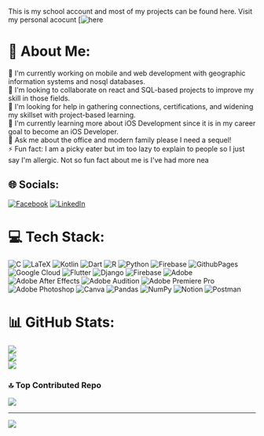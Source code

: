 This is my school account and most of my projects can be found here. Visit my personal acocunt [![here](https://github.com/zedecpacaldo) 


# 💫 About Me:
🔭 I'm currently working on mobile and web development with geographic information systems and nosql databases.<br>👥 I'm looking to collaborate on react and SQL-based projects to improve my skill in those fields.<br>🤝 I'm looking for help in gathering connections, certifications, and widening my skillset with project-based learning.<br>🌱 I'm currently learning more about iOS Development since it is in my career goal to become an iOS Developer.<br>💬 Ask me about the office and modern family please I need a sequel!<br>⚡ Fun fact: I am a picky eater but im too lazy to explain to people so I just say I'm allergic. Not so fun fact about me is I've had more nea


## 🌐 Socials:
[![Facebook](https://img.shields.io/badge/Facebook-%231877F2.svg?logo=Facebook&logoColor=white)](https://facebook.com/facebook.com/zedec.pacaldo) [![LinkedIn](https://img.shields.io/badge/LinkedIn-%230077B5.svg?logo=linkedin&logoColor=white)](https://linkedin.com/in/linkedin.com/in/zedecpacaldo) 

# 💻 Tech Stack:
![C](https://img.shields.io/badge/c-%2300599C.svg?style=for-the-badge&logo=c&logoColor=white) ![LaTeX](https://img.shields.io/badge/latex-%23008080.svg?style=for-the-badge&logo=latex&logoColor=white) ![Kotlin](https://img.shields.io/badge/kotlin-%237F52FF.svg?style=for-the-badge&logo=kotlin&logoColor=white) ![Dart](https://img.shields.io/badge/dart-%230175C2.svg?style=for-the-badge&logo=dart&logoColor=white) ![R](https://img.shields.io/badge/r-%23276DC3.svg?style=for-the-badge&logo=r&logoColor=white) ![Python](https://img.shields.io/badge/python-3670A0?style=for-the-badge&logo=python&logoColor=ffdd54) ![Firebase](https://img.shields.io/badge/firebase-%23039BE5.svg?style=for-the-badge&logo=firebase) ![GithubPages](https://img.shields.io/badge/github%20pages-121013?style=for-the-badge&logo=github&logoColor=white) ![Google Cloud](https://img.shields.io/badge/GoogleCloud-%234285F4.svg?style=for-the-badge&logo=google-cloud&logoColor=white) ![Flutter](https://img.shields.io/badge/Flutter-%2302569B.svg?style=for-the-badge&logo=Flutter&logoColor=white) ![Django](https://img.shields.io/badge/django-%23092E20.svg?style=for-the-badge&logo=django&logoColor=white) ![Firebase](https://img.shields.io/badge/Firebase-039BE5?style=for-the-badge&logo=Firebase&logoColor=white) ![Adobe](https://img.shields.io/badge/adobe-%23FF0000.svg?style=for-the-badge&logo=adobe&logoColor=white) ![Adobe After Effects](https://img.shields.io/badge/Adobe%20After%20Effects-9999FF.svg?style=for-the-badge&logo=Adobe%20After%20Effects&logoColor=white) ![Adobe Audition](https://img.shields.io/badge/Adobe%20Audition-9999FF.svg?style=for-the-badge&logo=Adobe%20Audition&logoColor=white) ![Adobe Premiere Pro](https://img.shields.io/badge/Adobe%20Premiere%20Pro-9999FF.svg?style=for-the-badge&logo=Adobe%20Premiere%20Pro&logoColor=white) ![Adobe Photoshop](https://img.shields.io/badge/adobe%20photoshop-%2331A8FF.svg?style=for-the-badge&logo=adobe%20photoshop&logoColor=white) ![Canva](https://img.shields.io/badge/Canva-%2300C4CC.svg?style=for-the-badge&logo=Canva&logoColor=white) ![Pandas](https://img.shields.io/badge/pandas-%23150458.svg?style=for-the-badge&logo=pandas&logoColor=white) ![NumPy](https://img.shields.io/badge/numpy-%23013243.svg?style=for-the-badge&logo=numpy&logoColor=white) ![Notion](https://img.shields.io/badge/Notion-%23000000.svg?style=for-the-badge&logo=notion&logoColor=white) ![Postman](https://img.shields.io/badge/Postman-FF6C37?style=for-the-badge&logo=postman&logoColor=white)
# 📊 GitHub Stats:
![](https://github-readme-stats.vercel.app/api?username=SmurfNiZed&theme=dark&hide_border=true&include_all_commits=false&count_private=false)<br/>
![](https://github-readme-streak-stats.herokuapp.com/?user=SmurfNiZed&theme=dark&hide_border=true)<br/>
![](https://github-readme-stats.vercel.app/api/top-langs/?username=SmurfNiZed&theme=dark&hide_border=true&include_all_commits=false&count_private=false&layout=compact)

### 🔝 Top Contributed Repo
![](https://github-contributor-stats.vercel.app/api?username=SmurfNiZed&limit=5&theme=dark&combine_all_yearly_contributions=true)

---
[![](https://visitcount.itsvg.in/api?id=SmurfNiZed&icon=0&color=0)](https://visitcount.itsvg.in)

<!-- Proudly created with GPRM ( https://gprm.itsvg.in ) -->

